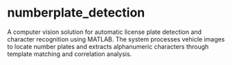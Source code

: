# numberplate_detection
A computer vision solution for automatic license plate detection and character recognition using MATLAB. The system processes vehicle images to locate number plates and extracts alphanumeric characters through template matching and correlation analysis.
